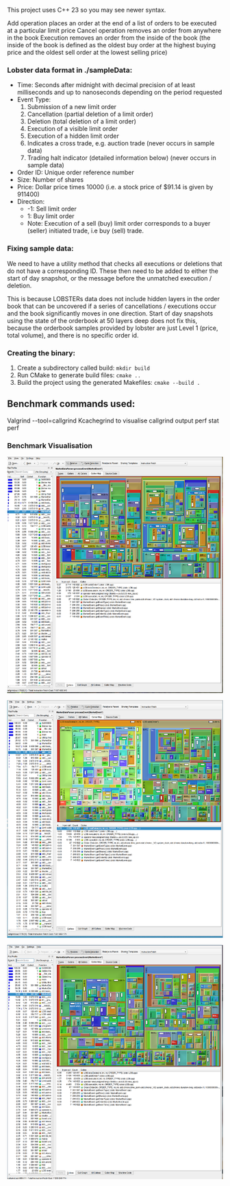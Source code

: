 This project uses C++ 23 so you may see newer syntax.

Add operation places an order at the end of a list of orders to be executed at a particular limit price
Cancel operation removes an order from anywhere in the book
Execution removes an order from the inside of the book (the inside of the book is defined as the oldest buy order at the highest buying price and the oldest sell order at the lowest selling price)

### Lobster data format in ./sampleData:

- Time: Seconds after midnight with decimal precision of at least milliseconds and up to nanoseconds depending on the period requested
- Event Type:
  1. Submission of a new limit order
  2. Cancellation (partial deletion of a limit order)
  3. Deletion (total deletion of a limit order)
  4. Execution of a visible limit order
  5. Execution of a hidden limit order
  6. Indicates a cross trade, e.g. auction trade (never occurs in sample data)
  7. Trading halt indicator (detailed information below) (never occurs in sample data)
- Order ID: Unique order reference number
- Size: Number of shares
- Price: Dollar price times 10000 (i.e. a stock price of $91.14 is given by 911400)
- Direction:
  - -1: Sell limit order
  - 1: Buy limit order
  - Note: Execution of a sell (buy) limit order corresponds to a buyer (seller) initiated trade, i.e buy (sell) trade.

### Fixing sample data:

We need to have a utility method that checks all executions or deletions that do not have a corresponding ID. These then need to be added to either the start of day snapshot, or the message before the unmatched execution / deletion.

This is because LOBSTERs data does not include hidden layers in the order book that can be uncovered if a series of cancellations / executions occur and the book significantly moves in one direction. Start of day snapshots using the state of the orderbook at 50 layers deep does not fix this, because the orderbook samples provided by lobster are just Level 1 (price, total volume), and there is no specific order id.

### Creating the binary:

1. Create a subdirectory called build: `mkdir build`
2. Run CMake to generate build files: `cmake ..`
3. Build the project using the generated Makefiles: `cmake --build .`

## Benchmark commands used:

Valgrind --tool=callgrind
Kcachegrind to visualise callgrind output
perf stat
perf

### Benchmark Visualisation
![Naive approach](./benchmarks/kcachegrind_naive_2024-10-11_21-35.png)

![All unordered_maps are boosts flatmap](./benchmarks/kcachegrind_flatmap_everything_perf_2024-10-11_20-46.png)

![All unordered_maps are boosts flatmap and using vector instead of list](./benchmarks/kcachegrind_flatmap_vector_2024-10-11_23-40.png)
